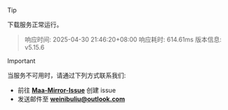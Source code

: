 > [!TIP]
下载服务正常运行。


> 响应时间: 2025-04-30 21:46:20+08:00
> 响应耗时: 614.61ms
> 版本信息: v5.15.6

> [!IMPORTANT]
> 当服务不可用时，请通过下列方式联系我们: 
> - 前往 **[Maa-Mirror-Issue](https://github.com/MaaMirror/Maa-Mirror-Issue/issues)** 创建 issue
> - 发送邮件至 **<a href="mailto:weinibuliu@outlook.com">weinibuliu@outlook.com</a>**